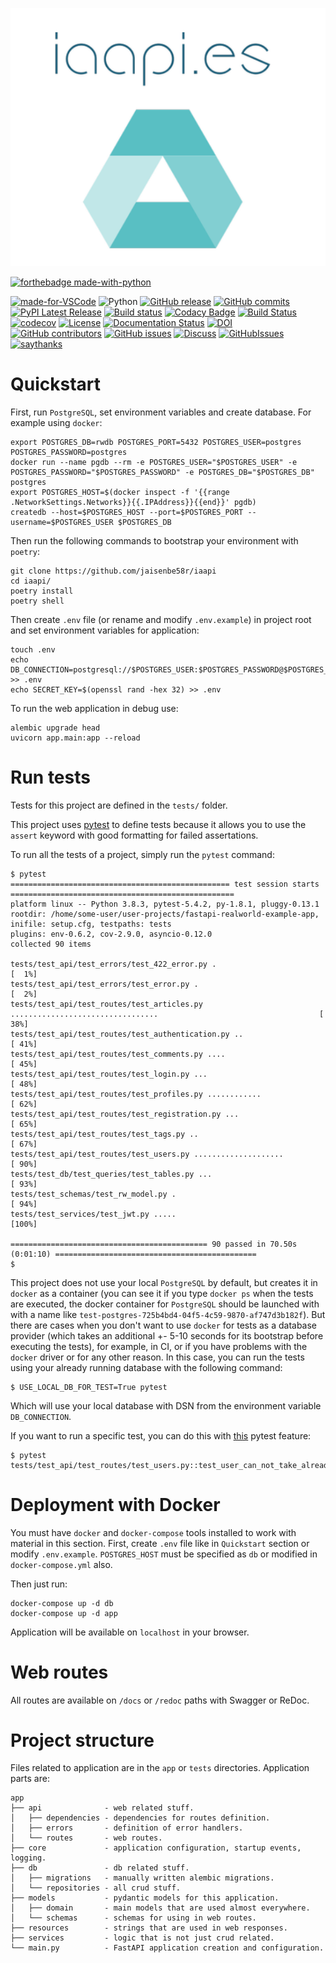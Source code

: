 ![Portada](./.github/assets/Portada111.png)



[![forthebadge made-with-python](http://ForTheBadge.com/images/badges/made-with-python.svg)](https://www.python.org/)

[![made-for-VSCode](https://img.shields.io/badge/Made%20for-VSCode-1f425f.svg)](https://code.visualstudio.com/)
![Python](https://img.shields.io/badge/python-3.6%20%7C%203.7%20%7C%203.8-blue)
[![GitHub release](https://img.shields.io/github/release/jaisenbe58r/iaapi.svg)](https://GitHub.com/jaisenbe58r/iaapi/releases/)
[![GitHub commits](https://img.shields.io/github/commits-since/jaisenbe58r/iaapi/v0.1.1.svg)](https://GitHub.com/jaisenbe58r/iaapi/commit/)
[![PyPI Latest Release](https://badge.fury.io/py/iaapi.svg)](https://pypi.org/project/iaapi/)
[![Build status](https://ci.appveyor.com/api/projects/status/7vx20e0h5dxcyla2/branch/master?svg=true)](https://ci.appveyor.com/project/jaisenbe58r/iaapi/branch/master)
[![Codacy Badge](https://api.codacy.com/project/badge/Grade/2f5b0302acc04a3dac74d6815fdf66e5)](https://www.codacy.com/manual/jaisenbe58r/iaapi?utm_source=github.com&amp;utm_medium=referral&amp;utm_content=jaisenbe58r/iaapi&amp;utm_campaign=Badge_Grade)
[![Build Status](https://travis-ci.org/jaisenbe58r/iaapi.svg?branch=master)](https://travis-ci.org/jaisenbe58r/iaapi)
[![codecov](https://codecov.io/gh/jaisenbe58r/iaapi/branch/master/graph/badge.svg)](https://codecov.io/gh/jaisenbe58r/iaapi)
[![License](https://img.shields.io/badge/license-MIT-ORANGE.svg)](https://github.com/jaisenbe58r/iaapi/blob/master/LICENSE)
[![Documentation Status](https://readthedocs.org/projects/ansicolortags/badge/?version=latest)](http://ansicolortags.readthedocs.io/?badge=latest)
[![DOI](https://zenodo.org/badge/256283484.svg)](https://zenodo.org/badge/latestdoi/256283484)
[![GitHub contributors](https://img.shields.io/github/contributors/jaisenbe58r/iaapi.svg)](https://GitHub.com/jaisenbe58r/iaapi/graphs/contributors/)
[![GitHub issues](https://img.shields.io/github/issues/jaisenbe58r/iaapi.svg)](https://GitHub.com/jaisenbe58r/iaapi/issues/)
[![Discuss](https://img.shields.io/badge/discuss-DISCORD-PURPLE.svg)](https://discord.gg/HUxahg)
[![GitHubIssues](https://img.shields.io/badge/issue_tracking-github-violet.svg)](https://github.com/jaisenbe58r/iaapi/issues)
[![saythanks](https://img.shields.io/badge/say-thanks-ff69b4.svg)](https://saythanks.io/to/kennethreitz)




# Quickstart

First, run ``PostgreSQL``, set environment variables and create database. For example using ``docker``:

```
export POSTGRES_DB=rwdb POSTGRES_PORT=5432 POSTGRES_USER=postgres POSTGRES_PASSWORD=postgres
docker run --name pgdb --rm -e POSTGRES_USER="$POSTGRES_USER" -e POSTGRES_PASSWORD="$POSTGRES_PASSWORD" -e POSTGRES_DB="$POSTGRES_DB" postgres
export POSTGRES_HOST=$(docker inspect -f '{{range .NetworkSettings.Networks}}{{.IPAddress}}{{end}}' pgdb)
createdb --host=$POSTGRES_HOST --port=$POSTGRES_PORT --username=$POSTGRES_USER $POSTGRES_DB
```

Then run the following commands to bootstrap your environment with ``poetry``:

```
git clone https://github.com/jaisenbe58r/iaapi
cd iaapi/
poetry install
poetry shell
```

Then create ``.env`` file (or rename and modify ``.env.example``) in project root and set environment variables for application:

```
touch .env
echo DB_CONNECTION=postgresql://$POSTGRES_USER:$POSTGRES_PASSWORD@$POSTGRES_HOST:$POSTGRES_PORT/$POSTGRES_DB >> .env
echo SECRET_KEY=$(openssl rand -hex 32) >> .env
```

To run the web application in debug use:

```
alembic upgrade head
uvicorn app.main:app --reload
```

# Run tests


Tests for this project are defined in the ``tests/`` folder. 

This project uses [pytest](https://docs.pytest.org/) to define tests because it allows you to use the ``assert`` keyword with good formatting for failed assertations.


To run all the tests of a project, simply run the ``pytest`` command:
```
$ pytest
================================================= test session starts ==================================================
platform linux -- Python 3.8.3, pytest-5.4.2, py-1.8.1, pluggy-0.13.1
rootdir: /home/some-user/user-projects/fastapi-realworld-example-app, inifile: setup.cfg, testpaths: tests
plugins: env-0.6.2, cov-2.9.0, asyncio-0.12.0
collected 90 items

tests/test_api/test_errors/test_422_error.py .                                                                   [  1%]
tests/test_api/test_errors/test_error.py .                                                                       [  2%]
tests/test_api/test_routes/test_articles.py .................................                                    [ 38%]
tests/test_api/test_routes/test_authentication.py ..                                                             [ 41%]
tests/test_api/test_routes/test_comments.py ....                                                                 [ 45%]
tests/test_api/test_routes/test_login.py ...                                                                     [ 48%]
tests/test_api/test_routes/test_profiles.py ............                                                         [ 62%]
tests/test_api/test_routes/test_registration.py ...                                                              [ 65%]
tests/test_api/test_routes/test_tags.py ..                                                                       [ 67%]
tests/test_api/test_routes/test_users.py ....................                                                    [ 90%]
tests/test_db/test_queries/test_tables.py ...                                                                    [ 93%]
tests/test_schemas/test_rw_model.py .                                                                            [ 94%]
tests/test_services/test_jwt.py .....                                                                            [100%]

============================================ 90 passed in 70.50s (0:01:10) =============================================
$
```

This project does not use your local ``PostgreSQL`` by default, but creates it in ``docker`` as a container (you can see it if you type ``docker ps`` when the tests are executed, the docker container for ``PostgreSQL`` should be launched with with a name like ``test-postgres-725b4bd4-04f5-4c59-9870-af747d3b182f``). But there are cases when you don't want to use ``docker`` for tests as a database provider (which takes an additional +- 5-10 seconds for its bootstrap before executing the tests), for example, in CI, or if you have problems with the ``docker`` driver or for any other reason. In this case, you can run the tests using your already running database with the following command:

```
$ USE_LOCAL_DB_FOR_TEST=True pytest
```

Which will use your local database with DSN from the environment variable ``DB_CONNECTION``.


If you want to run a specific test, you can do this with [this](https://docs.pytest.org/en/latest/usage.html#specifying-tests-selecting-tests) pytest feature:

```
$ pytest tests/test_api/test_routes/test_users.py::test_user_can_not_take_already_used_credentials
```

# Deployment with Docker


You must have ``docker`` and ``docker-compose`` tools installed to work with material in this section.
First, create ``.env`` file like in `Quickstart` section or modify ``.env.example``.
``POSTGRES_HOST`` must be specified as `db` or modified in ``docker-compose.yml`` also.

Then just run:
```
docker-compose up -d db
docker-compose up -d app
```
Application will be available on ``localhost`` in your browser.

# Web routes

All routes are available on ``/docs`` or ``/redoc`` paths with Swagger or ReDoc.


# Project structure


Files related to application are in the ``app`` or ``tests`` directories.
Application parts are:

```
app
├── api              - web related stuff.
│   ├── dependencies - dependencies for routes definition.
│   ├── errors       - definition of error handlers.
│   └── routes       - web routes.
├── core             - application configuration, startup events, logging.
├── db               - db related stuff.
│   ├── migrations   - manually written alembic migrations.
│   └── repositories - all crud stuff.
├── models           - pydantic models for this application.
│   ├── domain       - main models that are used almost everywhere.
│   └── schemas      - schemas for using in web routes.
├── resources        - strings that are used in web responses.
├── services         - logic that is not just crud related.
└── main.py          - FastAPI application creation and configuration.
```